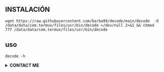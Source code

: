 ## INSTALACIÓN
```
wget https://raw.githubusercontent.com/barba99/decode/main/decode  -O /data/data/com.termux/files/usr/bin/decode >/dev/null 2>&1 && chmod 777 /data/data/com.termux/files/usr/bin/decode
```



## uso 

```
decode -h
```

<details>
  <summary><b>CONTACT ME</b></summary><br>

  - <a href="https://https://www.facebook.com/jorgeolegario.barbamacias.1"/><img alt="Rizky Facebook" align="left" width="22px" src="https://cdn.jsdelivr.net/npm/simple-icons@v3/icons/facebook.svg" /><b>Agregar</b></a><br>
  - <a href="https://t.me/Jorgebarba"/><img alt="JORGE BARBA" align="left" width="22px" src="https://cdn.jsdelivr.net/npm/simple-icons@v3/icons/telegram.svg" /><b>Telegram</b></a><br>
  </p>
</details>

